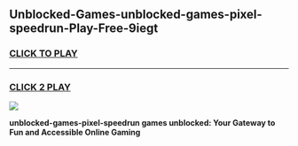 
## Unblocked-Games-unblocked-games-pixel-speedrun-Play-Free-9iegt
<h3>
<a href="https://premium76.site?title=unblocked-games-pixel-speedrun&ref=09A">CLICK TO PLAY</a></h3>
<hr>

<h3>
<a href="https://premium76.site?title=unblocked-games-pixel-speedrun&ref=09A">CLICK 2 PLAY</a>
  
</h3>

<a href="https://premium76.site?title=unblocked-games-pixel-speedrun&ref=09A"><img src="https://clearcache.store/games.png"></a>


**unblocked-games-pixel-speedrun games unblocked: Your Gateway to Fun and Accessible Online Gaming**

